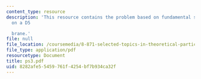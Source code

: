 ```yaml
---
content_type: resource
description: 'This resource contains the problem based on fundamental string ending
  on a D5

  brane.'
file: null
file_location: /coursemedia/8-871-selected-topics-in-theoretical-particle-physics-branes-and-gauge-theory-dynamics-fall-2004/8282afe55459761f4254bf7b934ca32f_ps3.pdf
file_type: application/pdf
resourcetype: Document
title: ps3.pdf
uid: 8282afe5-5459-761f-4254-bf7b934ca32f
---
```

